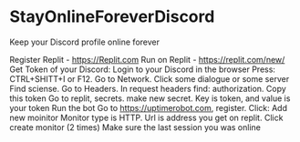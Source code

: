 # StayOnlineForeverDiscord
Keep your Discord profile online forever

Register Replit - https://Replit.com
Run on Replit - https://replit.com/new/
Get Token of your Discord:
Login to your Discord in the browser
Press: CTRL+SHITT+I or F12. Go to Network. Click some dialogue or some server
Find sciense. Go to Headers. In request headers find: authorization. Copy this token
Go to replit, secrets. make new secret. Key is token, and value is your token
Run the bot
Go to https://uptimerobot.com, register. Click: Add new moinitor
Monitor type is HTTP. Url is address you get on replit. Click create monitor (2 times)
Make sure the last session you was online
